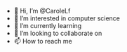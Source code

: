 - 👋 Hi, I’m @CaroleLf
- 👀 I’m interested in computer science
- 🌱 I’m currently learning 
- 💞️ I’m looking to collaborate on 
- 📫 How to reach me 

<!---
CaroleLf/CaroleLf is a ✨ special ✨ repository because its `README.md` (this file) appears on your GitHub profile.
You can click the Preview link to take a look at your changes.
--->

